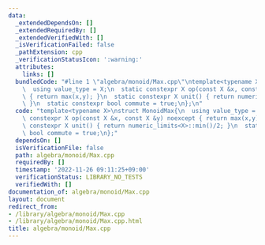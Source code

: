 ```yaml
---
data:
  _extendedDependsOn: []
  _extendedRequiredBy: []
  _extendedVerifiedWith: []
  _isVerificationFailed: false
  _pathExtension: cpp
  _verificationStatusIcon: ':warning:'
  attributes:
    links: []
  bundledCode: "#line 1 \"algebra/monoid/Max.cpp\"\ntemplate<typename X>\nstruct MonoidMax{\n\
    \  using value_type = X;\n  static constexpr X op(const X &x, const X &y) noexcept\
    \ { return max(x,y); }\n  static constexpr X unit() { return numeric_limits<X>::min()/2;\
    \ }\n  static constexpr bool commute = true;\n};\n"
  code: "template<typename X>\nstruct MonoidMax{\n  using value_type = X;\n  static\
    \ constexpr X op(const X &x, const X &y) noexcept { return max(x,y); }\n  static\
    \ constexpr X unit() { return numeric_limits<X>::min()/2; }\n  static constexpr\
    \ bool commute = true;\n};"
  dependsOn: []
  isVerificationFile: false
  path: algebra/monoid/Max.cpp
  requiredBy: []
  timestamp: '2022-11-26 09:11:25+09:00'
  verificationStatus: LIBRARY_NO_TESTS
  verifiedWith: []
documentation_of: algebra/monoid/Max.cpp
layout: document
redirect_from:
- /library/algebra/monoid/Max.cpp
- /library/algebra/monoid/Max.cpp.html
title: algebra/monoid/Max.cpp
---
```

